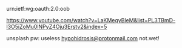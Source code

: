 urn:ietf:wg:oauth:2.0:oob

https://www.youtube.com/watch?v=LaKMeqyBleM&list=PL3TBmD-l3O5iZoMu0lNPyZ4Oju3Erstv2&index=5

unsplash pw: useless
hypohidrosis@protonmail.com
not.wet!
